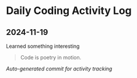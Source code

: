 # Daily Coding Activity Log

## 2024-11-19

Learned something interesting

> Code is poetry in motion.

*Auto-generated commit for activity tracking*
